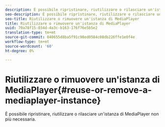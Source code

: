 ```yaml
---
description: È possibile ripristinare, riutilizzare o rilasciare un'istanza di MediaPlayer non più necessaria.
seo-description: È possibile ripristinare, riutilizzare o rilasciare un'istanza di MediaPlayer non più necessaria.
seo-title: Riutilizzare o rimuovere un'istanza di MediaPlayer
title: Riutilizzare o rimuovere un'istanza di MediaPlayer
uuid: 70a78f15-034d-4a3c-b163-176f76e5b5e2
translation-type: tm+mt
source-git-commit: 040655d8ba5f91c98ed0584c08db226ffe1e0f4e
workflow-type: tm+mt
source-wordcount: '60'
ht-degree: 0%

---
```



# Riutilizzare o rimuovere un&#39;istanza di MediaPlayer{#reuse-or-remove-a-mediaplayer-instance}

È possibile ripristinare, riutilizzare o rilasciare un&#39;istanza di MediaPlayer non più necessaria.

